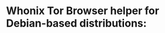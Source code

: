 Whonix Tor Browser helper for Debian-based distributions:
=========================================================

